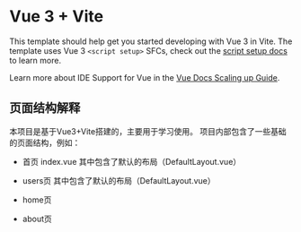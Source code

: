 # Vue 3 + Vite

This template should help get you started developing with Vue 3 in Vite. The template uses Vue 3 `<script setup>` SFCs, check out the [script setup docs](https://v3.vuejs.org/api/sfc-script-setup.html#sfc-script-setup) to learn more.

Learn more about IDE Support for Vue in the [Vue Docs Scaling up Guide](https://vuejs.org/guide/scaling-up/tooling.html#ide-support).

## 页面结构解释

本项目是基于Vue3+Vite搭建的，主要用于学习使用。
项目内部包含了一些基础的页面结构，例如：

- 首页 index.vue 其中包含了默认的布局（DefaultLayout.vue）

- users页 其中包含了默认的布局（DefaultLayout.vue）

- home页

- about页


